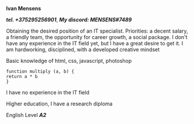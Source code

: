 **Ivan Mensens**

___tel. +375295256901___, 
___My discord: MENSENS#7489___

Obtaining the desired position of an IT specialist. Priorities: a decent salary, a friendly team, the opportunity for career growth, a social package. I don't have any experience in the IT field yet, but I have a great desire to get it. I am hardworking, disciplined, with a developed creative mindset

Basic knowledge of html, css, javascript, photoshop

```
function multiply (a, b) {
return a * b
}
```

I have no experience in the IT field

Higher education, I have a research diploma

English Level ___A2___
